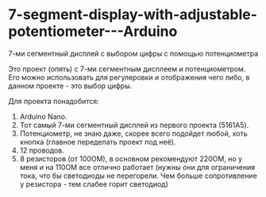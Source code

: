 # 7-segment-display-with-adjustable-potentiometer---Arduino
7-ми сегментный дисплей с выбором цифры с помощью потенциометра

  Это проект (опять) с 7-ми сегментным дисплеем и потенциометром. Его можно использовать для регулеровки и отображения чего 
либо, в данном проекте - это выбор цифры.

Для проекта понадобится:
  1. Arduino Nano.
  2. Тот самый 7-ми сегментный дисплей из первого проекта (5161A5).
  3. Потенциометр, не знаю даже, скорее всего подойдет любой, хоть кнопка (главное переделать проект под неё).
  4. 12 проводов.
  5. 8 резисторов (от 100ОМ), в основном рекомендуют 220ОМ, но у меня и на 110ОМ все отлично работает (нужны они для ограничения 
     тока, что бы светодиоды не перегорели. Чем больше сопротивление у резистора - тем слабее горит светодиод)
